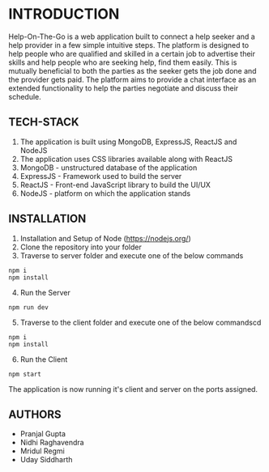 # INTRODUCTION

Help-On-The-Go is a web application built to connect a help seeker and a help provider in a few simple intuitive steps.
The platform is designed to help people who are qualified and skilled in a certain job to advertise their skills and help people who are seeking help, find them easily.
This is mutually beneficial to both the parties as the seeker gets the job done and the provider gets paid. 
The platform aims to provide a chat interface as an extended functionality to help the parties negotiate and discuss their schedule.

## TECH-STACK

1. The application is built using MongoDB, ExpressJS, ReactJS and NodeJS
2. The application uses CSS libraries available along with ReactJS
3. MongoDB - unstructured database of the application
4. ExpressJS - Framework used to build the server
5. ReactJS - Front-end JavaScript library to build the UI/UX
6. NodeJS - platform on which the application stands

## INSTALLATION

1. Installation and Setup of Node (https://nodejs.org/)
2. Clone the repository into your folder
3. Traverse to server folder and execute one of the below commands
```
npm i
npm install
```
4. Run the Server
```
npm run dev
```
5. Traverse to the client folder and execute one of the below commandscd
```
npm i
npm install
```
6. Run the Client
```
npm start
```

The application is now running it's client and server on the ports assigned.

## AUTHORS
- Pranjal Gupta
- Nidhi Raghavendra
- Mridul Regmi
- Uday Siddharth
